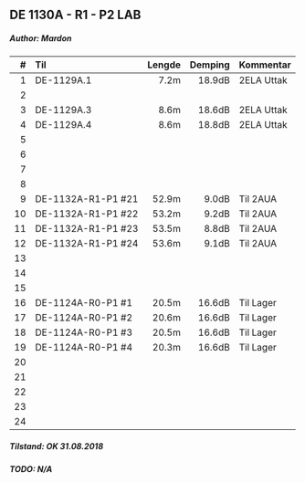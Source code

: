 ## DE 1130A - R1 - P2   LAB
##### Author: Mardon

|  #  |        Til       |Lengde|Demping|Kommentar |
|----:|:-----------------|-----:|------:|:---------|
|    1|DE-1129A.1        |  7.2m| 18.9dB|2ELA Uttak|
|    2|                  |      |       |          |
|    3|DE-1129A.3        |  8.6m| 18.6dB|2ELA Uttak|
|    4|DE-1129A.4        |  8.6m| 18.8dB|2ELA Uttak|
|    5|                  |      |       |          |
|    6|                  |      |       |          |
|    7|                  |      |       |          |
|    8|                  |      |       |          |
|    9|DE-1132A-R1-P1 #21| 52.9m|  9.0dB|Til 2AUA  |
|   10|DE-1132A-R1-P1 #22| 53.2m|  9.2dB|Til 2AUA  |
|   11|DE-1132A-R1-P1 #23| 53.5m|  8.8dB|Til 2AUA  |
|   12|DE-1132A-R1-P1 #24| 53.6m|  9.1dB|Til 2AUA  |
|   13|                  |      |       |          |
|   14|                  |      |       |          |
|   15|                  |      |       |          |
|   16|DE-1124A-R0-P1 #1 | 20.5m| 16.6dB|Til Lager |
|   17|DE-1124A-R0-P1 #2 | 20.6m| 16.6dB|Til Lager |
|   18|DE-1124A-R0-P1 #3 | 20.5m| 16.6dB|Til Lager |
|   19|DE-1124A-R0-P1 #4 | 20.3m| 16.6dB|Til Lager |
|   20|                  |      |       |          |
|   21|                  |      |       |          |
|   22|                  |      |       |          |
|   23|                  |      |       |          |
|   24|                  |      |       |          |

##### Tilstand: OK 31.08.2018
##### TODO: N/A

